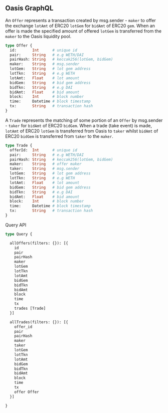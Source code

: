 ## Oasis GraphQL

An `Offer` represents a transaction created by msg.sender - `maker` to offer
the exchange `lotAmt` of ERC20 `lotGem` for `bidAmt` of ERC20 `gem`. When an
offer is made the specified amount of offered `lotGem` is transferred from the
`maker` to the Oasis liquidity pool.

```graphql
type Offer {
  id:       Int      # unique id
  pair:     String   # e.g WETH/DAI
  pairHash: String   # keccak256(lotGem, bidGem)
  maker:    String   # msg.sender
  lotGem:   String   # lot gem address
  lotTkn:   String   # e.g WETH
  lotAmt:   Float    # lot amount
  bidGem:   String   # bid gem address
  bidTkn:   String   # e.g DAI
  bidAmt:   Float    # bid amount
  block:    Int      # block number
  time:     Datetime # block timestamp
  tx:       String   # transaction hash
}
```

A `Trade` represents the matching of some portion of an `Offer` by msg.sender -
`taker` for `bidAmt` of ERC20 `bidGem`. When a trade (take event) is made,
`lotAmt` of ERC20 `lotGem` is transferred from Oasis to `taker` whilst `bidAmt`
of ERC20 `bidGem` is transferred from `taker` to the `maker`.

```graphql
type Trade {
  offerId:  Int      # unique id
  pair:     String   # e.g WETH/DAI
  pairHash: String   # keccak256(lotGem, bidGem)
  maker:    String   # offer maker
  taker:    String   # msg.sender
  lotGem:   String   # lot gem address
  lotTkn:   String   # e.g WETH
  lotAmt:   Float    # lot amount
  bidGem:   String   # bid gem address
  bidTkn:   String   # e.g DAI
  bidAmt:   Float    # bid amount
  block:    Int      # block number
  time:     Datetime # block timestamp
  tx:       String   # transaction hash
}
```

Query API

```graphql
type Query {

  allOffers(filters: {}): [{
    id
    pair
    pairHash
    maker
    lotGem
    lotTkn
    lotAmt
    bidGem
    bidTkn
    bidAmt
    block
    time
    tx
    trades [Trade]
  }]

  allTrades(filters: {}): [{
    offer_id
    pair
    pairHash
    maker
    taker
    lotGem
    lotTkn
    lotAmt
    bidGem
    bidTkn
    bidAmt
    block
    time
    tx
    offer Offer
  }]

}
```
